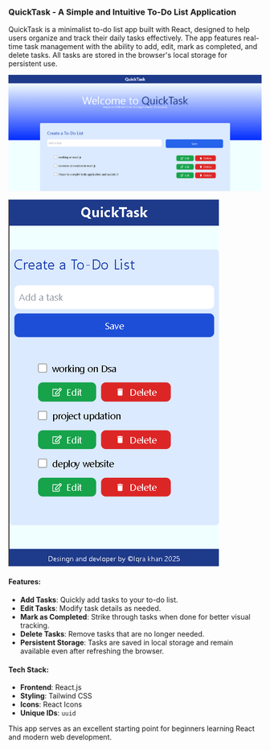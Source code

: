 ### QuickTask - A Simple and Intuitive To-Do List Application

QuickTask is a minimalist to-do list app built with React, designed to help users organize and track their daily tasks effectively. The app features real-time task management with the ability to add, edit, mark as completed, and delete tasks. All tasks are stored in the browser's local storage for persistent use.

![QuickTask Screenshot](./src/assets/md.png)


![QuickTask Screenshot](./src/assets/sm.png)

#### Features:

- **Add Tasks**: Quickly add tasks to your to-do list.
- **Edit Tasks**: Modify task details as needed.
- **Mark as Completed**: Strike through tasks when done for better visual tracking.
- **Delete Tasks**: Remove tasks that are no longer needed.
- **Persistent Storage**: Tasks are saved in local storage and remain available even after refreshing the browser.

#### Tech Stack:

- **Frontend**: React.js
- **Styling**: Tailwind CSS
- **Icons**: React Icons
- **Unique IDs**: `uuid`

This app serves as an excellent starting point for beginners learning React and modern web development.
